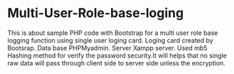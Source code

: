 # Multi-User-Role-base-loging
This is about sample PHP code with Bootstrap for a multi user role base logging function using single user loging card. Loging card created by Bootsrap.
Data base PHPMyadmin.
Server Xampp server.
Used mb5 Hashing method for verify the password security.It will helps that no single raw data will pass through client side to server side unless the encryption.

